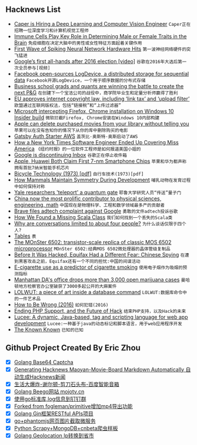 ## Hacknews List


- [Caper is Hiring a Deep Learning and Computer Vision Engineer](https://www.caperlab.com/deep-learning-engineer)  `Caper正在招聘一位深度学习和计算机视觉工程师`
- [Immune Cells Play Key Role in Determining Male or Female Traits in the Brain](https://neurosciencenews.com/sexual-characteristics-immune-cells-9849/)  `免疫细胞在决定大脑中的男性或女性特征方面起着关键作用`
- [First Wave of Spiking Neural Network Hardware Hits](https://www.nextplatform.com/2018/09/11/first-wave-of-spiking-neural-network-hardware-hits/)  `第一波神经网络硬件的突飞猛进`
- [Google’s first all-hands after 2016 election [video]](https://www.breitbart.com/tech/2018/09/12/leaked-video-google-leaderships-dismayed-reaction-to-trump-election/)  `谷歌在2016年大选后第一次全员参与[视频]`
- [Facebook open-sources LogDevice, a distributed storage for sequential data](https://logdevice.io/)  `Facebook开源LogDevice，一个用于顺序数据的分布式存储`
- [Business school grads and quants are winning the battle to create the next P&amp;G](https://techcrunch.com/2018/09/12/business-school-grads-and-quants-are-winning-the-battle-to-create-the-next-pg/)  `在创建下一个宝洁公司的战役中，商学院毕业生和定量分析师赢得了胜利`
- [EU approves internet copyright law, including ‘link tax’ and ‘upload filter’](https://www.theverge.com/2018/9/12/17849868/eu-internet-copyright-reform-article-11-13-approved)  `欧盟通过互联网版权法，包括“链接税”和“上传过滤器”`
- [Microsoft intercepting Firefox, Chrome installation on Windows 10 Insider build](https://www.ghacks.net/2018/09/12/microsoft-intercepting-firefox-chrome-installation-on-windows-10/)  `微软拦截Firefox, Chrome安装在Windows 10内部构建`
- [Apple can delete purchased movies from your library without telling you](https://theoutline.com/post/6167/apple-can-delete-the-movies-you-purchased-without-telling-you)  `苹果可以在没有告知你的情况下从你的库中删除购买的电影`
- [Gatsby Auth Starter AWS](https://github.com/dabit3/gatsby-auth-starter-aws-amplify)  `盖茨比·奥斯特·奥斯启动了AWS`
- [How a New York Times Software Engineer Ended Up Covering Miss America](https://www.nytimes.com/2018/09/12/insider/miss-america-data-software.html)  `《纽约时报》的一位软件工程师是如何报道美国小姐的`
- [Google is discontinuing Inbox](https://www.fastcompany.com/90235559/inbox-googles-playground-for-email-innovation-is-going-bye-bye)  `谷歌正在停止收件箱`
- [Apple, Huawei Both Claim First 7-nm Smartphone Chips](https://spectrum.ieee.org/nanoclast/semiconductors/processors/apple-huaweii-both-claim-first-7nm-smartphone-chips)  `苹果和华为都声称拥有首批7纳米智能手机芯片`
- [Bicycle Technology (1973) [pdf]](http://veterancycleclublibrary.org.uk/ncl/pics/Bicycle%20Technology%20Scientific%20American%20March%201973%20(V-CC%20Library).pdf)  `自行车技术(1973)[pdf]`
- [How Mammals Maintain Symmetry During Development](https://www.scientificamerican.com/article/how-mammals-maintain-symmetry-during-development/)  `哺乳动物在发育过程中如何保持对称`
- [Yale researchers &#39;teleport&#39; a quantum gate](https://news.yale.edu/2018/09/05/yale-researchers-teleport-quantum-gate)  `耶鲁大学研究人员“传送”量子门`
- [China now the most prolific contributor to physical sciences, engineering, math](https://www.bloomberg.com/view/articles/2018-09-12/chinese-researchers-are-outperforming-americans-in-science)  `中国现在是物理科学、工程和数学领域最多产的贡献者`
- [Brave files adtech complaint against Google](https://www.reuters.com/article/us-europe-privacy-complaint/mozilla-co-founders-brave-files-adtech-complaint-against-google-idUSKCN1LS2JL)  `勇敢的文件adtech投诉谷歌`
- [How We Found a Missing Scala Class](https://heapanalytics.com/blog/engineering/missing-scala-class-noclassdeffounderror)  `我们如何找到一个丢失的Scala类`
- [Why are conversations limited to about four people?](https://www.sciencedirect.com/science/article/pii/S1090513818301491)  `为什么谈话仅限于四个人?`
- [Tables](https://www.lua.org/pil/2.5.html)  `表`
- [The MOnSter 6502: transistor-scale replica of classic MOS 6502 microprocessor](https://monster6502.com/)  `MOnSter 6502:经典MOS 6502微处理器的晶体管级复制品`
- [Before It Was Hacked, Equifax Had a Different Fear: Chinese Spying](https://www.wsj.com/articles/before-it-was-hacked-equifax-had-a-different-fear-chinese-spying-1536768305)  `在遭到黑客攻击之前，Equifax还有一个不同的担忧:中国的间谍活动`
- [E-cigarette use as a predictor of cigarette smoking](https://tobaccocontrol.bmj.com/content/26/e2/e106)  `使用电子烟作为吸烟的预测指标`
- [Manhattan DA&#39;s office drops more than 3,000 open marijuana cases](https://www.reuters.com/article/us-new-york-marijuana/manhattan-das-office-drops-more-than-3000-open-marijuana-cases-idUSKCN1LS2ID)  `曼哈顿地方检察官办公室破获了3000多起公开的大麻案件`
- [LOLWUT: a piece of art inside a database command](http://antirez.com/news/123)  `LOLWUT:数据库命令中的一件艺术品`
- [How to Be Wrong (2016)](https://mathenchant.wordpress.com/2016/1/16/how-to-be-wrong/)  `如何犯错(2016)`
- [Ending PHP Support, and the Future of Hack](https://hhvm.com/blog/2018/09/12/end-of-php-support-future-of-hack.html)  `结束PHP支持，以及Hack的未来`
- [Lucee: A dynamic, Java-based, tag and scripting language for web app development](https://github.com/lucee/Lucee)  `Lucee:一种基于java的动态标记和脚本语言，用于web应用程序开发`
- [The Known Known](https://www.nybooks.com/articles/2018/09/27/privacy-technology-known-known/)  `已知的已知`

## Github Project Created By Eric Zhou

- [x] [Golang Base64 Captcha](https://github.com/mojocn/base64Captcha)
- [x] [Generating Hacknews Maoyan-Movie-Board Markdown Automatically 自动生成Hacknews新闻](https://github.com/dejavuzhou/md-genie)
- [x] [生活大爆炸-谢尔顿-剪刀石头布-百度智能音箱](https://github.com/mojocn/dueros-bang-game)
- [x] [Golang Beego网站 mojotv.cn](https://github.com/mojocn/www.mojotv.cn)
- [x] [使用go标准库,log信息到钉钉群](https://github.com/mojocn/dooger)
- [x] [Forked from fogleman/primitive增加mp4导出功能](https://github.com/mojocn/primitive)
- [x] [Golang Gin框架RESTful APIs项目](https://github.com/JJJJJJJerk/ezier-golang-web-api-framework)
- [x] [go+phantomjs网页图片截取微服务](https://github.com/mojocn/screen_shot)
- [x] [Python Scrapy+MongoDB+cnbeta爬虫样板](https://github.com/mojocn/scrapy_mongodb_boilerplate_cnbeta)
- [x] [Golang Geolocation Ip转换到省市](https://github.com/mojocn/ip2location)